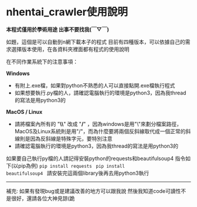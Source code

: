 # nhentai_crawler使用說明

**本程式僅用於學術用途
出事不要找我(￣▽￣)**


如題，這個是可以自動到n網下載本子的程式
目前有四種版本，可以依據自己的需求選擇版本使用，在各資料夾裡面都有程式的使用說明

在不同作業系統下的注意事項：

**Windows**
* 有附上.exe檔，如果對python不熟悉的人可以直接點開.exe檔執行程式
* 如果想要執行.py檔的人，請確認電腦執行的環境是python3，因為我thread的寫法是用python3的

**MacOS / Linux**
* 請將檔案內所有的 "**\\\\**" 改成 "**/**" ，因為windows是用"\\"來劃分檔案路徑，MacOS及Linux系統則是用"/"，而為什麼要將兩個反斜線取代成一個正常的斜線則是因為反斜線是特殊字元，要特別注意
* 請確認電腦執行的環境是python3，因為我thread的寫法是用python3的


如果要自己執行py檔的人請記得安裝python的requests和beautifulsoup4
指令如下(以pip為例)
<code>pip install requests </code> 
<code>pip install beautifulsoup4 </code> 
請安裝完這兩個library後再去用python3執行

---
補充:
如果有發現bug或是建議改善的地方可以跟我說
然後我知道code可讀性不是很好，還請各位大神見諒(跪
